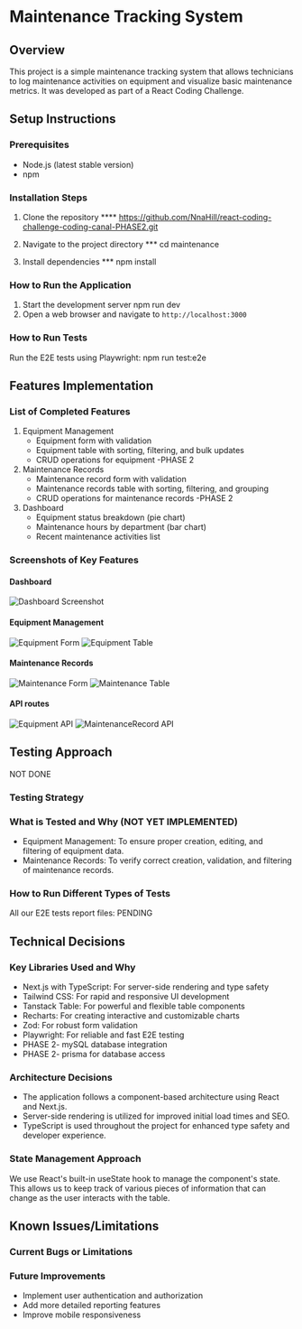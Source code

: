 # Maintenance Tracking System

## Overview
This project is a simple maintenance tracking system that allows technicians to log maintenance activities on equipment and visualize basic maintenance metrics. It was developed as part of a React Coding Challenge.

## Setup Instructions

### Prerequisites
- Node.js (latest stable version)
- npm

### Installation Steps
1. Clone the repository **** https://github.com/NnaHill/react-coding-challenge-coding-canal-PHASE2.git

2. Navigate to the project directory  ***  cd maintenance
3. Install dependencies ***    npm install

### How to Run the Application
1. Start the development server    npm run dev
2. Open a web browser and navigate to `http://localhost:3000`

### How to Run Tests
Run the E2E tests using Playwright: npm run test:e2e

## Features Implementation

### List of Completed Features
1. Equipment Management
   - Equipment form with validation
   - Equipment table with sorting, filtering, and bulk updates
   - CRUD operations for equipment -PHASE 2
2. Maintenance Records
   - Maintenance record form with validation
   - Maintenance records table with sorting, filtering, and grouping
   - CRUD operations for maintenance records -PHASE 2
3. Dashboard
   - Equipment status breakdown (pie chart)
   - Maintenance hours by department (bar chart)
   - Recent maintenance activities list

### Screenshots of Key Features
#### Dashboard
![Dashboard Screenshot](./maintenance/public/dashboard.png)

#### Equipment Management
![Equipment Form](./maintenance/public/equipmentForm.png)
![Equipment Table](./maintenance/public/equipmentTable-phase2.png)

#### Maintenance Records
![Maintenance Form](./maintenance/public/maintenanceRecordForm.png)
![Maintenance Table](./maintenance/public/maintenanceTable-phase2.png)

#### API routes
![Equipment API ](./maintenance/public/EquipmentAPIList.png)
![MaintenanceRecord API ](./maintenance/public/maintenanceAPIList.png)

## Testing Approach
NOT DONE

### Testing Strategy


### What is Tested and Why (NOT YET IMPLEMENTED)
- Equipment Management: To ensure proper creation, editing, and filtering of equipment data.
- Maintenance Records: To verify correct creation, validation, and filtering of maintenance records.

### How to Run Different Types of Tests
All our E2E tests report files:
PENDING

## Technical Decisions

### Key Libraries Used and Why
- Next.js with TypeScript: For server-side rendering and type safety
- Tailwind CSS: For rapid and responsive UI development
- Tanstack Table: For powerful and flexible table components
- Recharts: For creating interactive and customizable charts
- Zod: For robust form validation
- Playwright: For reliable and fast E2E testing
- PHASE 2- mySQL database integration
- PHASE 2- prisma for database access

### Architecture Decisions
- The application follows a component-based architecture using React and Next.js.
- Server-side rendering is utilized for improved initial load times and SEO.
- TypeScript is used throughout the project for enhanced type safety and developer experience.

### State Management Approach
We use React's built-in useState hook to manage the component's state. This allows us to keep track of various pieces of information that can change as the user interacts with the table.

## Known Issues/Limitations

### Current Bugs or Limitations


### Future Improvements
- Implement user authentication and authorization
- Add more detailed reporting features
- Improve mobile responsiveness

